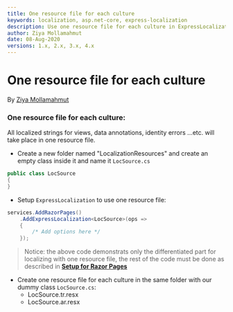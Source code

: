 ```yaml
---
title: One resource file for each culture
keywords: localization, asp.net-core, express-localization
description: Use one resource file for each culture in ExpressLocalization.
author: Ziya Mollamahmut
date: 08-Aug-2020
versions: 1.x, 2.x, 3.x, 4.x
---
```


# One resource file for each culture

By [Ziya Mollamahmut](https://github.com/LazZiya)

### One resource file for each culture:
All localized strings for views, data annotations, identity errors ...etc. will take place in one resource file.
- Create a new folder named "LocalizationResources" and create an empty class inside it and name it `LocSource.cs`
````csharp
public class LocSource
{
}
````
- Setup `ExpressLocalization` to use one resource file:
````csharp
services.AddRazorPages()
    .AddExpressLocalization<LocSource>(ops => 
    {
        /* Add options here */
    });
````


> Notice: the above code demonstrats only the differentiated part for localizing with one resource file, the rest of the code must be done as described in **[Setup for Razor Pages][1]**


- Create one resource file for each culture in the same folder with our dummy class `LocSource.cs`:
  - LocSource.tr.resx
  - LocSource.ar.resx

[1]:../LazZiya.ExpressLocalization/Setup-for-Razor-Pages.md